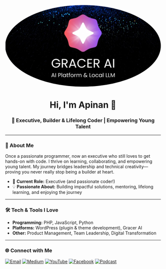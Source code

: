<div align="center">
  <img src="og.jpg" alt="iamapinan's profile image" style="border-radius:50%">
  <h1>Hi, I'm Apinan 🚀</h1>
  <h3>🚀 Executive, Builder & Lifelong Coder | Empowering Young Talent</h3>
</div>

---

### 👋 About Me

Once a passionate programmer, now an executive who still loves to get hands-on with code. I thrive on learning, collaborating, and empowering young talent. My journey bridges leadership and technical creativity—proving you never really stop being a builder at heart.

- 💼 **Current Role:** Executive (and passionate coder!)
- 💡 **Passionate About:** Building impactful solutions, mentoring, lifelong learning, and enjoying the journey

---

### 🛠 Tech & Tools I Love

- **Programming:** PHP, JavaScript, Python
- **Platforms:** WordPress (plugin & theme development), Gracer AI
- **Other:** Product Management, Team Leadership, Digital Transformation

---

### 🌐 Connect with Me

[![Email](https://img.shields.io/badge/email-iamapinan@gmail.com-red?style=flat&logo=gmail)](mailto:iamapinan@gmail.com)
[![Medium](https://img.shields.io/badge/Medium-iamapinan-black?style=flat&logo=medium)](https://medium.com/@iamapinan)
[![YouTube](https://img.shields.io/badge/YouTube-@IamApinan-red?style=flat&logo=youtube)](https://www.youtube.com/@IamApinan)
[![Facebook](https://img.shields.io/badge/Facebook-9apinan-1877F2?style=flat&logo=facebook)](https://www.facebook.com/9apinan/)
[![Podcast](https://img.shields.io/badge/Podcast-Spotify-green?style=flat&logo=spotify)](https://open.spotify.com/show/6MxDmorxysq3oEBDSUDXst)

